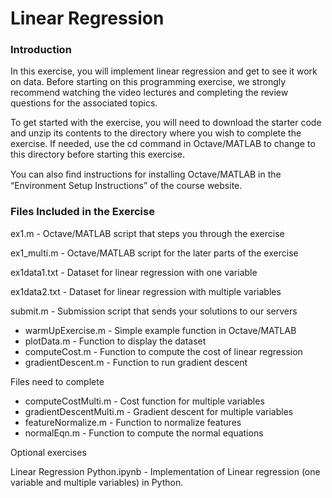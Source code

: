 # Linear Regression

### Introduction

<p>In this exercise, you will implement linear regression and get to see it work on data. Before starting on this programming exercise, we strongly recommend watching the video lectures and completing the review questions for the associated topics.</p>

<p>To get started with the exercise, you will need to download the starter code and unzip its contents to the directory where you wish to complete the exercise. If needed, use the cd command in Octave/MATLAB to change to this directory before starting this exercise.</p>

<p>You can also ﬁnd instructions for installing Octave/MATLAB in the “Environment Setup Instructions” of the course website.</p>

### Files Included in the Exercise

<p>ex1.m - Octave/MATLAB script that steps you through the exercise</p>
<p>ex1_multi.m - Octave/MATLAB script for the later parts of the exercise</p>
<p>ex1data1.txt - Dataset for linear regression with one variable</p>
<p>ex1data2.txt - Dataset for linear regression with multiple variables</p>
<p>submit.m - Submission script that sends your solutions to our servers</p>
<ul>
<li>warmUpExercise.m - Simple example function in Octave/MATLAB</li>
<li>plotData.m - Function to display the dataset</li>
<li>computeCost.m - Function to compute the cost of linear regression</li>
<li>gradientDescent.m - Function to run gradient descent</li>
</ul>
<p>Files need to complete</p>

<ul>
<li>computeCostMulti.m - Cost function for multiple variables</li>
<li>gradientDescentMulti.m - Gradient descent for multiple variables</li>
<li>featureNormalize.m - Function to normalize features</li>
<li>normalEqn.m - Function to compute the normal equations</li>
</ul>
<p>Optional exercises</p>

<p>Linear Regression Python.ipynb - Implementation of Linear regression (one variable and multiple variables) in Python.</p>
